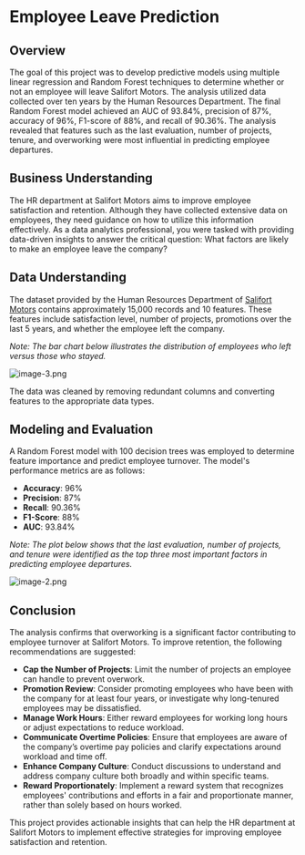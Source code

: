 # Employee Leave Prediction

## Overview

The goal of this project was to develop predictive models using multiple linear regression and Random Forest techniques to determine whether or not an employee will leave Salifort Motors. The analysis utilized data collected over ten years by the Human Resources Department. The final Random Forest model achieved an AUC of 93.84%, precision of 87%, accuracy of 96%, F1-score of 88%, and recall of 90.36%. The analysis revealed that features such as the last evaluation, number of projects, tenure, and overworking were most influential in predicting employee departures.

## Business Understanding

The HR department at Salifort Motors aims to improve employee satisfaction and retention. Although they have collected extensive data on employees, they need guidance on how to utilize this information effectively. As a data analytics professional, you were tasked with providing data-driven insights to answer the critical question: What factors are likely to make an employee leave the company?

## Data Understanding

The dataset provided by the Human Resources Department of [Salifort Motors](https://www.nyc.gov/site/tlc/about/tlc-trip-record-data.page) contains approximately 15,000 records and 10 features. These features include satisfaction level, number of projects, promotions over the last 5 years, and whether the employee left the company. 

*Note: The bar chart below illustrates the distribution of employees who left versus those who stayed.*

![image-3.png](attachment:image-3.png)

The data was cleaned by removing redundant columns and converting features to the appropriate data types.

## Modeling and Evaluation

A Random Forest model with 100 decision trees was employed to determine feature importance and predict employee turnover. The model's performance metrics are as follows:
- **Accuracy**: 96%
- **Precision**: 87%
- **Recall**: 90.36%
- **F1-Score**: 88%
- **AUC**: 93.84%

*Note: The plot below shows that the last evaluation, number of projects, and tenure were identified as the top three most important factors in predicting employee departures.*

![image-2.png](attachment:image-2.png)

## Conclusion

The analysis confirms that overworking is a significant factor contributing to employee turnover at Salifort Motors. To improve retention, the following recommendations are suggested:

- **Cap the Number of Projects**: Limit the number of projects an employee can handle to prevent overwork.
- **Promotion Review**: Consider promoting employees who have been with the company for at least four years, or investigate why long-tenured employees may be dissatisfied.
- **Manage Work Hours**: Either reward employees for working long hours or adjust expectations to reduce workload.
- **Communicate Overtime Policies**: Ensure that employees are aware of the company’s overtime pay policies and clarify expectations around workload and time off.
- **Enhance Company Culture**: Conduct discussions to understand and address company culture both broadly and within specific teams.
- **Reward Proportionately**: Implement a reward system that recognizes employees' contributions and efforts in a fair and proportionate manner, rather than solely based on hours worked.

This project provides actionable insights that can help the HR department at Salifort Motors to implement effective strategies for improving employee satisfaction and retention.
